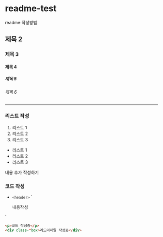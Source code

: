 # readme-test
readme 작성방법

## 제목 2
### 제목 3
#### 제목 4
##### 제목 5
###### 제목 6
---
### 리스트 작성
1. 리스트 1
2. 리스트 2
3. 리스트 3
- 리스트 1
- 리스트 2
- 리스트 3

내용 추가 작성하기

### 코드 작성
- `<header>`</header>
`<div>
  <p>내용작성</p>
</div>`

```html
<p>코드 작성중</p>
<div class-"box>리드미파일 작성중</div>
```
